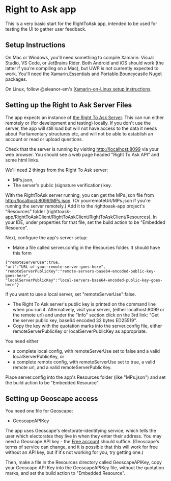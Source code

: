 # Right to Ask app

This is a very basic start for the RightToAsk app, intended to be used for testing the UI to gather user feedback.

## Setup Instructions
On Mac or Windows, you'll need something to compile Xamarin: Visual Studio, VS Code, or JetBrains Rider. Both Android and iOS should work (the latter if you're compiling on a Mac), but UWP is not currently expected to work. You'll need the Xamarin.Essentials and Portable.Bouncycastle Nuget packages.

On Linux, follow @eleanor-em's [Xamarin-on-Linux setup instructions](XamarinOnLinux.md).

## Setting up the Right to Ask Server Files
The app expects an instance of [the Right To Ask Server](https://github.com/RightToAskOrg/right_to_ask_server). This can run either remotely or (for development and testing) locally. If you don't use the server, the app will still load but will not have access to the data it needs about Parliamentary structures etc, and will not be able to establish an account or read or upload questions.


Check that the server is running by visiting
[http://localhost:8099](
http://localhost:8099) via your web browser. You should see a web page headed "Right To Ask API" and some html links.

We'll need 2 things from the Right To Ask server:
- MPs.json,
- The server's public (signature verification) key.

With the RightToAsk server running, you can get the MPs.json file from
[http://localhost:8099/MPs.json](http://localhost:8099/MPs.json).  (Or yourremoteUrl/MPs.json if you're running the server remotely.)  Add it to the righttoask-app project's "Resources" folder (righttoask-app/RightToAskClient/RightToAskClient/RightToAskClient/Resources). In your IDE, under properties for that file, set the build action to be "Embedded Resource". 

Next, configure the app's server setup:

- Make a file called server.config in the Resources folder. It should have this form
```
{"remoteServerUse":true,
"url":"URL-of-your-remote-server-goes-here",
"remoteServerPublicKey":"remote-servers-base64-encoded-public-key-goes-here",
"localServerPublicKey":"local-servers-base64-encoded-public-key-goes-here"}
```
If you want to use a local server, set "remoteServerUse":false.

- The Right To Ask server's public key is printed on the command line when you run it. Alternatively, visit your server, (either localhost:8099 or the remote url) and under the "Info" section click on the 3rd link: "Get the server public key, base64 encoded 32 bytes ED25519". 
- Copy the key with the quotation marks into the server.config file, either remoteServerPublicKey or localServerPublicKey as appropriate. 

You need either
- a complete local config, with remoteServerUse set to false and a valid localServerPublicKey, or
- a complete remote config, with remoteServerUse set to true, a valid remote url, and a valid remoteServerPublicKey.

Place server.config into the app's Resources folder (like "MPs.json") and set the build action to be "Embedded Resource".

## Setting up Geoscape access
You need one file for Geoscape:
- GeoscapeAPIKey

The app uses Geoscape's electorate-identifying service, which tells the user which electorates they live in when they enter their address. You may need a Geoscape API key - the [Free account](https://geoscape.com.au/developer/) should suffice. (Geoscape's terms of service can change, and it is possible that this will work for free without an API key, but if it's not working for you, try getting one.)

Then, make a file in the Resources directory called GeoscapeAPIKey, copy your Geoscape API Key into the GeoscapeAPIKey file, without the quotation marks, and set the build action to "Embedded Resource".
